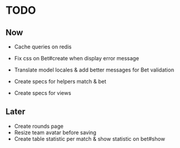 # TODO

## Now

- Cache queries on redis

- Fix css on Bet#create when display error message
- Translate model locales & add better messages for Bet validation
- Create specs for helpers match & bet
- Create specs for views

## Later

- Create rounds page
- Resize team avatar before saving
- Create table statistic per match & show statistic on bet#show
